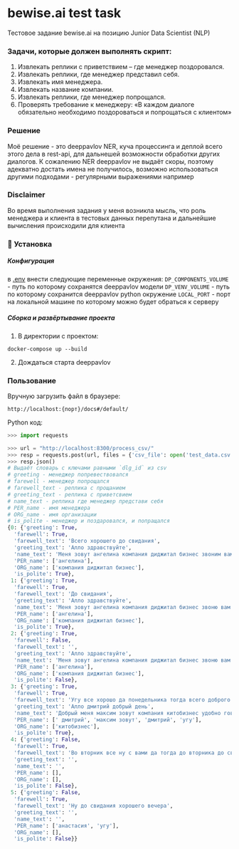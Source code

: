 # bewise.ai test task

Тестовое задание bewise.ai на позицию Junior Data Scientist (NLP)

### Задачи, которые должен выполнять скрипт:

1. Извлекать реплики с приветствием – где менеджер поздоровался.
2. Извлекать реплики, где менеджер представил себя.
3. Извлекать имя менеджера.
4. Извлекать название компании.
5. Извлекать реплики, где менеджер попрощался.
6. Проверять требование к менеджеру: «В каждом диалоге обязательно необходимо поздороваться и попрощаться с клиентом»

### Решение

Моё решение - это deeppavlov NER, куча процессинга и деплой всего этого дела в rest-api, для дальнешей возможности обработки других диалогов.
К сожалению NER deeppavlov не выдаёт скоры, поэтому адекватно достать имена не получилось, возможно использоваться другими подходами - регулярными выражениями например

### Disclaimer

Во время выполнения задания у меня возникла мысль, что роль менеджера и клиента в тестовых данных перепутана и дальнейшие вычисления происходили для клиента

### 🔨 Установка

##### Конфигурация

в [.env](.env) внести следующие переменные окружения:
`DP_COMPONENTS_VOLUME` - путь по которому сохранятся deeppavlov модели
`DP_VENV_VOLUME` - путь по которому сохранится deeppavlov python окружение
`LOCAL_PORT` - порт на локальной машине по которому можно будет обраться к серверу

##### Сборка и развёртывание проекта

1. В директории с проектом:
```
docker-compose up --build
```

2. Дождаться старта deeppavlov 


### Пользование

Вручную загрузить файл в браузере:

```
http://localhost:{порт}/docs#/default/
```

Python код:

```python
>>> import requests

>>> url = "http://localhost:8300/process_csv/"
>>> resp = requests.post(url, files = {'csv_file': open('test_data.csv', 'rb')})
>>> resp.json()
# Выдаёт словарь с ключами равными `dlg_id` из csv
# greeting - менеджер попревествовался
# farewell - менеджер попрощался
# farewell_text - реплика с прощанием
# greeting_text - реплика с приветсвием 
# name_text - реплика где менеджер представи себя
# PER_name - имя менеджера
# ORG_name - имя организации 
# is_polite - менеджер и поздаровался, и попращался
{0: {'greeting': True,
  'farewell': True,
  'farewell_text': 'Всего хорошего до свидания',
  'greeting_text': 'Алло здравствуйте',
  'name_text': 'Меня зовут ангелина компания диджитал бизнес звоним вам по поводу продления лицензии а мы с серым у вас скоро срок заканчивается',
  'PER_name': ['ангелина'],
  'ORG_name': ['компания диджитал бизнес'],
  'is_polite': True},
 1: {'greeting': True,
  'farewell': True,
  'farewell_text': 'До свидания',
  'greeting_text': 'Алло здравствуйте',
  'name_text': 'Меня зовут ангелина компания диджитал бизнес звоню вам по поводу продления а мы сели обратила внимание что у вас срок заканчивается',
  'PER_name': ['ангелина'],
  'ORG_name': ['компания диджитал бизнес'],
  'is_polite': True},
 2: {'greeting': True,
  'farewell': False,
  'farewell_text': '',
  'greeting_text': 'Алло здравствуйте',
  'name_text': 'Меня зовут ангелина компания диджитал бизнес звоню вам по поводу продления лицензии а мастера мы с вами сотрудничали по видео там',
  'PER_name': ['ангелина'],
  'ORG_name': ['компания диджитал бизнес'],
  'is_polite': False},
 3: {'greeting': True,
  'farewell': True,
  'farewell_text': 'Угу все хорошо да понедельника тогда всего доброго',
  'greeting_text': 'Алло дмитрий добрый день',
  'name_text': 'Добрый меня максим зовут компания китобизнес удобно говорить',
  'PER_name': [' дмитрий', 'максим зовут', 'дмитрий', 'угу'],
  'ORG_name': ['китобизнес'],
  'is_polite': True},
 4: {'greeting': False,
  'farewell': True,
  'farewell_text': 'Во вторник все ну с вами да тогда до вторника до свидания',
  'greeting_text': '',
  'name_text': '',
  'PER_name': [],
  'ORG_name': [],
  'is_polite': False},
 5: {'greeting': False,
  'farewell': True,
  'farewell_text': 'Ну до свидания хорошего вечера',
  'greeting_text': '',
  'name_text': '',
  'PER_name': ['анастасия', 'угу'],
  'ORG_name': [],
  'is_polite': False}}
```
